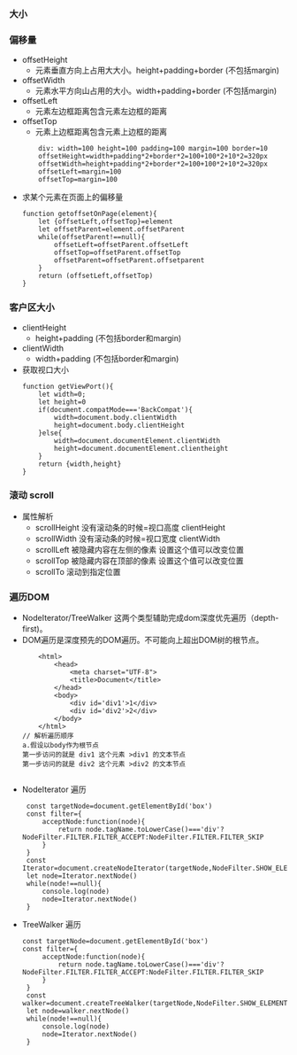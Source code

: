 ### 大小
### 偏移量
- offsetHeight
    - 元素垂直方向上占用大大小。height+padding+border (不包括margin)
- offsetWidth
    - 元素水平方向山占用的大小。width+padding+border  (不包括margin)
- offsetLeft
    - 元素左边框距离包含元素左边框的距离
- offsetTop
    - 元素上边框距离包含元素上边框的距离
    ```
        div: width=100 height=100 padding=100 margin=100 border=10
        offsetHeight=width+padding*2+border*2=100+100*2+10*2=320px
        offsetWidth=height+padding*2+border*2=100+100*2+10*2=320px
        offsetLeft=margin=100
        offsetTop=margin=100
    ```
- 求某个元素在页面上的偏移量
    ```
    function getoffsetOnPage(element){
        let {offsetLeft,offsetTop}=element
        let offsetParent=element.offsetParent
        while(offsetParent!==null){
            offsetLeft=offsetParent.offsetLeft
            offsetTop=offsetParent.offsetTop
            offsetParent=offsetParent.offsetparent
        }
        return (offsetLeft,offsetTop)
    }
    ```
### 客户区大小
- clientHeight
    - height+padding (不包括border和margin)
- clientWidth
    - width+padding (不包括border和margin)
- 获取视口大小
    ```
    function getViewPort(){
        let width=0;
        let height=0
        if(document.compatMode==='BackCompat'){
            width=document.body.clientWidth
            height=document.body.clientHeight
        }else{
            width=document.documentElement.clientWidth
            height=document.documentElement.clientheight
        }
        return {width,height}
    }
    ```
### 滚动 scroll
  - 属性解析
    - scrollHeight 没有滚动条的时候=视口高度 clientHeight
    - scrollWidth  没有滚动条的时候=视口宽度 clientWidth
    - scrollLeft   被隐藏内容在左侧的像素 设置这个值可以改变位置
    - scrollTop    被隐藏内容在顶部的像素  设置这个值可以改变位置
    - scrollTo     滚动到指定位置

### 遍历DOM
- NodeIterator/TreeWalker 这两个类型辅助完成dom深度优先遍历（depth-first)。
- DOM遍历是深度预先的DOM遍历。不可能向上超出DOM树的根节点。
    ```
        <html>
            <head>
                <meta charset="UTF-8">
                <title>Document</title>
            </head>
            <body>
                <div id='div1'>1</div>
                <div id='div2'>2</div>
            </body>
        </html>
    // 解析遍历顺序
    a.假设以body作为根节点
    第一步访问的就是 div1 这个元素 >div1 的文本节点
    第一步访问的就是 div2 这个元素 >div2 的文本节点


    ```
- NodeIterator 遍历
    ```
     const targetNode=document.getElementById('box')
     const filter={
         acceptNode:function(node){
             return node.tagName.toLowerCase()==='div'?NodeFilter.FILTER.FILTER_ACCEPT:NodeFilter.FILTER.FILTER_SKIP
         }
     }
     const Iterator=document.createNodeIterator(targetNode,NodeFilter.SHOW_ELEMENR,filter,false)
     let node=Iterator.nextNode()
     while(node!==null){
         console.log(node)
         node=Iterator.nextNode()
     }
    ```
- TreeWalker 遍历
    ```
    const targetNode=document.getElementById('box')
    const filter={
         acceptNode:function(node){
             return node.tagName.toLowerCase()==='div'?NodeFilter.FILTER.FILTER_ACCEPT:NodeFilter.FILTER.FILTER_SKIP
         }
     }
     const walker=document.createTreeWalker(targetNode,NodeFilter.SHOW_ELEMENT,filter,false)
     let node=walker.nextNode()
     while(node!==null){
         console.log(node)
         node=Iterator.nextNode()
     }
    ```